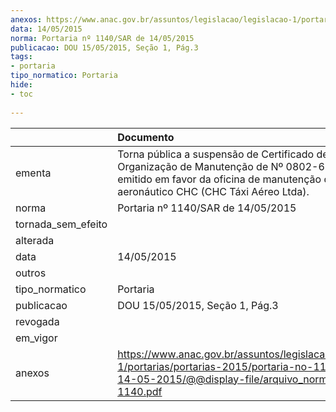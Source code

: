 ```yaml
---
anexos: https://www.anac.gov.br/assuntos/legislacao/legislacao-1/portarias/portarias-2015/portaria-no-1140-sar-de-14-05-2015/@@display-file/arquivo_norma/PA2015-1140.pdf
data: 14/05/2015
norma: Portaria nº 1140/SAR de 14/05/2015
publicacao: DOU 15/05/2015, Seção 1, Pág.3
tags:
- portaria
tipo_normatico: Portaria
hide: 
- toc 
 
---
```


|                    | Documento                                                                                                                                                                             |
|:-------------------|:--------------------------------------------------------------------------------------------------------------------------------------------------------------------------------------|
| ementa             | Torna pública a suspensão de Certificado de Organização de Manutenção de Nº 0802-61/ANAC, emitido em favor da oficina de manutenção de produto aeronáutico CHC (CHC Táxi Aéreo Ltda). |
| norma              | Portaria nº 1140/SAR de 14/05/2015                                                                                                                                                    |
| tornada_sem_efeito |                                                                                                                                                                                       |
| alterada           |                                                                                                                                                                                       |
| data               | 14/05/2015                                                                                                                                                                            |
| outros             |                                                                                                                                                                                       |
| tipo_normatico     | Portaria                                                                                                                                                                              |
| publicacao         | DOU 15/05/2015, Seção 1, Pág.3                                                                                                                                                        |
| revogada           |                                                                                                                                                                                       |
| em_vigor           |                                                                                                                                                                                       |
| anexos             | https://www.anac.gov.br/assuntos/legislacao/legislacao-1/portarias/portarias-2015/portaria-no-1140-sar-de-14-05-2015/@@display-file/arquivo_norma/PA2015-1140.pdf                     |